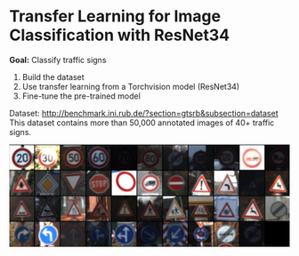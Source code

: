 # Transfer Learning for Image Classification with ResNet34

<b>Goal:</b> Classify traffic signs

1) Build the dataset
2) Use transfer learning from a Torchvision model (ResNet34)
3) Fine-tune the pre-trained model

Dataset: http://benchmark.ini.rub.de/?section=gtsrb&subsection=dataset
This dataset contains more than 50,000 annotated images of 40+ traffic signs.

![](images/traffic.png)

